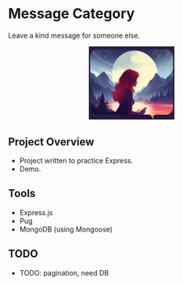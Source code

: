 # Message Category

Leave a kind message for someone else.

<p align="center">
    <a href="https://www.google.com" target="_blank" rel="noreferrer">
        <img src="./public/images/favicon.png" alt="MrWeather icon" width="175">
    </a>
</p>

## Project Overview

- Project written to practice Express.
- Demo.

## Tools

- Express.js
- Pug
- MongoDB (using Mongoose)

## TODO

- TODO: pagination, need DB
